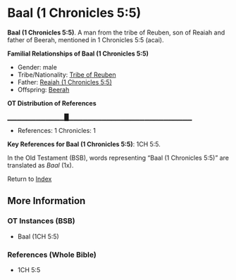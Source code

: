 # Baal (1 Chronicles 5:5)
**Baal (1 Chronicles 5:5)**. 
A man from the tribe of Reuben, son of Reaiah and father of Beerah, mentioned in 1 Chronicles 5:5 (acai). 




**Familial Relationships of Baal (1 Chronicles 5:5)**


* Gender: male
* Tribe/Nationality: [Tribe of Reuben](../../../groups/md/acai/Reuben.md)
* Father: [Reaiah (1 Chronicles 5:5)](Reaiah.2.md)
* Offspring: [Beerah](Beerah.md)


**OT Distribution of References**

▁▁▁▁▁▁▁▁▁▁▁▁█▁▁▁▁▁▁▁▁▁▁▁▁▁▁▁▁▁▁▁▁▁▁▁▁▁▁
* References: 1 Chronicles: 1



**Key References for Baal (1 Chronicles 5:5)**: 
1CH 5:5. 


In the Old Testament (BSB), words representing “Baal (1 Chronicles 5:5)” are translated as 
*Baal* (1x). 




Return to [Index](00-Index.md)

## More Information

### OT Instances (BSB)

* Baal (1CH 5:5)



### References (Whole Bible)

* 1CH 5:5



